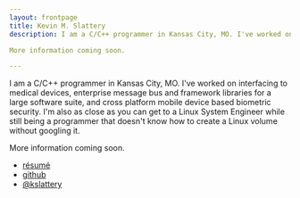 ```yaml
---
layout: frontpage
title: Kevin M. Slattery 
description: I am a C/C++ programmer in Kansas City, MO. I've worked on interfacing to medical devices, enterprise message bus and framework libraries for a large software suite, and cross platform mobile device based biometric security. I'm also as close as you can get to a Linux System Engineer while still being a programmer that doesn't know how to create a Linux volume without googling it.

More information coming soon.

---
```


I am a C/C++ programmer in Kansas City, MO. I've worked on interfacing to medical devices, enterprise message bus and framework libraries for a large software suite, and cross platform mobile device based biometric security. I'm also as close as you can get to a Linux System Engineer while still being a programmer that doesn't know how to create a Linux volume without googling it.

More information coming soon.

<div class="navbar">
  <div class="navbar-inner">
      <ul class="nav">
          <li><a href="{{ BASE_PATH }}/assets/slattery_resume.pdf">résumé</a></li>
          <li><a href="https://github.com/kslattery">github</a></li>
          <li><a href="https://twitter.com/kslattery">@kslattery</a></li>
      </ul>
  </div>
</div>

[//]: # (     <li><a href="http://kslattery.org/blog">blog</a></li> )

